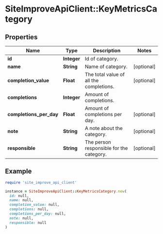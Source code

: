 # SiteImproveApiClient::KeyMetricsCategory

## Properties

| Name | Type | Description | Notes |
| ---- | ---- | ----------- | ----- |
| **id** | **Integer** | Id of category. |  |
| **name** | **String** | Name of category. | [optional] |
| **completion_value** | **Float** | The total value of all the completions. | [optional] |
| **completions** | **Integer** | Amount of completions. |  |
| **completions_per_day** | **Float** | Amount of completions per day. | [optional] |
| **note** | **String** | A note about the category. | [optional] |
| **responsible** | **String** | The person responsible for the category. | [optional] |

## Example

```ruby
require 'site_improve_api_client'

instance = SiteImproveApiClient::KeyMetricsCategory.new(
  id: null,
  name: null,
  completion_value: null,
  completions: null,
  completions_per_day: null,
  note: null,
  responsible: null
)
```

